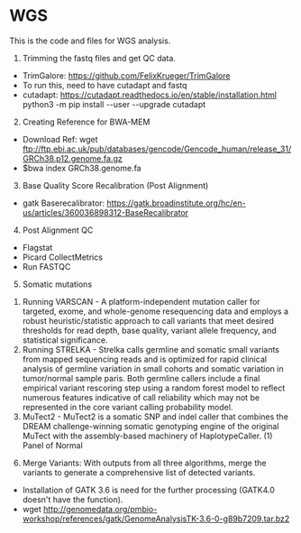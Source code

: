# WGS
This is the code and files for WGS analysis.

1. Trimming the fastq files and get QC data.
  - TrimGalore: https://github.com/FelixKrueger/TrimGalore
  - To run this, need to have cutadapt and fastq
  - cutadapt: https://cutadapt.readthedocs.io/en/stable/installation.html python3 -m pip install --user --upgrade cutadapt

2. Creating Reference for BWA-MEM
  - Download Ref: wget ftp://ftp.ebi.ac.uk/pub/databases/gencode/Gencode_human/release_31/GRCh38.p12.genome.fa.gz
  - $bwa index GRCh38.genome.fa

3. Base Quality Score Recalibration (Post Alignment)
  - gatk Baserecalibrator: https://gatk.broadinstitute.org/hc/en-us/articles/360036898312-BaseRecalibrator

4. Post Alignment QC
  - Flagstat
  - Picard CollectMetrics
  - Run FASTQC

5. Somatic mutations
  1) Running VARSCAN
    - A platform-independent mutation caller for targeted, exome, and whole-genome resequencing data and employs a robust heuristic/statistic approach to call variants that meet         desired thresholds for read depth, base quality, variant allele frequency, and statistical significance.
  2) Running STRELKA
    - Strelka calls germline and somatic small variants from mapped sequencing reads and is optimized for rapid clinical analysis of germline variation in small cohorts and            somatic variation in tumor/normal sample paris. Both germline callers include a final empirical variant rescoring step using a random forest model to reflect numerous              features indicative of call reliability which may not be represented in the core variant calling probability model.
  3) MuTect2
    - MuTect2 is a somatic SNP and indel caller that combines the DREAM challenge-winning somatic genotyping engine of the original MuTect with the assembly-based machinery of           HaplotypeCaller.
    (1) Panel of Normal
    
 
6. Merge Variants: With outputs from all three algorithms, merge the variants to generate a comprehensive list of detected variants.
  - Installation of GATK 3.6 is need for the further processing (GATK4.0 doesn't have the function).
  - wget http://genomedata.org/pmbio-workshop/references/gatk/GenomeAnalysisTK-3.6-0-g89b7209.tar.bz2
